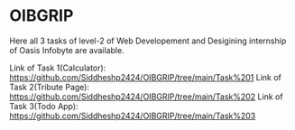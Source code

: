 # OIBGRIP

Here all 3 tasks of level-2 of Web Developement and Desigining internship of Oasis Infobyte are available.

Link of Task 1(Calculator):  https://github.com/Siddheshp2424/OIBGRIP/tree/main/Task%201
Link of Task 2(Tribute Page): https://github.com/Siddheshp2424/OIBGRIP/tree/main/Task%202
Link of Task 3(Todo App):  https://github.com/Siddheshp2424/OIBGRIP/tree/main/Task%203
